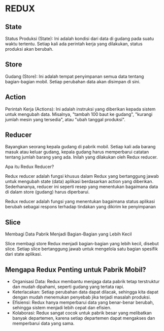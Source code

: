 # REDUX

## State

Status Produksi (State): Ini adalah kondisi dari data di gudang pada suatu waktu tertentu. Setiap kali ada perintah kerja yang dilakukan, status produksi akan berubah.

## Store

Gudang (Store): Ini adalah tempat penyimpanan semua data tentang bagian-bagian mobil. Setiap perubahan data akan disimpan di sini.

## Action

Perintah Kerja (Actions): Ini adalah instruksi yang diberikan kepada sistem untuk mengubah data. Misalnya, "tambah 100 baut ke gudang", "kurangi jumlah mesin yang tersedia", atau "ubah tanggal produksi".

## Reducer

Bayangkan seorang kepala gudang di pabrik mobil. Setiap kali ada barang masuk atau keluar gudang, kepala gudang harus memperbarui catatan tentang jumlah barang yang ada. Inilah yang dilakukan oleh Redux reducer.

Apa itu Redux Reducer?

Redux reducer adalah fungsi khusus dalam Redux yang bertanggung jawab untuk mengubah state (data) aplikasi berdasarkan action yang diberikan. Sederhananya, reducer ini seperti resep yang menentukan bagaimana data di dalam store (gudang) harus diperbarui.

Redux reducer adalah fungsi yang menentukan bagaimana status aplikasi berubah sebagai respons terhadap tindakan yang dikirim ke penyimpanan

## Slice

Membagi Data Pabrik Menjadi Bagian-Bagian yang Lebih Kecil

Slice membagi store Redux menjadi bagian-bagian yang lebih kecil, disebut slice. Setiap slice bertanggung jawab untuk mengelola satu bagian spesifik dari state aplikasi.

## Mengapa Redux Penting untuk Pabrik Mobil?

- Organisasi Data: Redux membantu menjaga data pabrik tetap terstruktur dan mudah dipahami, seperti gudang yang tertata rapi.
- Keterlacakan: Setiap perubahan data dapat dilacak, sehingga kita dapat dengan mudah menemukan penyebab jika terjadi masalah produksi.
- Efisiensi: Redux hanya memperbarui data yang benar-benar berubah, sehingga sistem menjadi lebih cepat dan efisien.
- Kolaborasi: Redux sangat cocok untuk pabrik besar yang melibatkan banyak departemen, karena setiap departemen dapat mengakses dan memperbarui data yang sama.